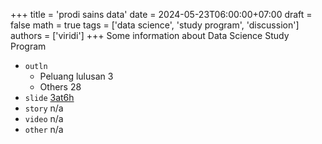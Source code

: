+++
title = 'prodi sains data'
date = 2024-05-23T06:00:00+07:00
draft = false
math = true
tags = ['data science', 'study program', 'discussion']
authors = ['viridi']
+++
Some information about Data Science Study Program  <!--more-->

+ `outln`
  - Peluang lulusan 3
  - Others 28
+ `slide` [3at6h](https://osf.io/3at6h)
+ `story` n/a
+ `video` n/a
+ `other` n/a
